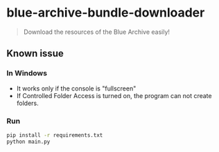 # blue-archive-bundle-downloader

> Download the resources of the Blue Archive easily!

## Known issue

### In Windows

* It works only if the console is "fullscreen"
* If Controlled Folder Access is turned on, the program can not create folders.

### Run

```sh
pip install -r requirements.txt
python main.py
```
